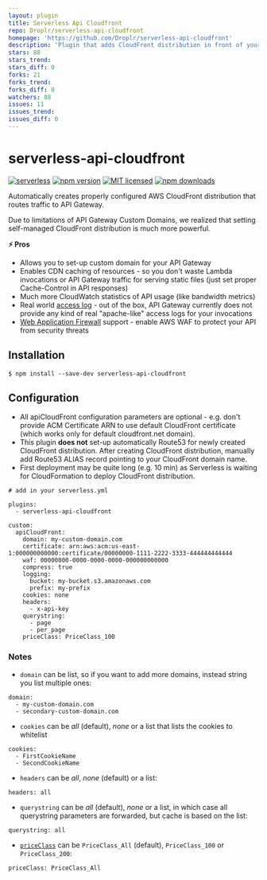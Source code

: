 ```yaml
---
layout: plugin
title: Serverless Api Cloudfront
repo: Droplr/serverless-api-cloudfront
homepage: 'https://github.com/Droplr/serverless-api-cloudfront'
description: 'Plugin that adds CloudFront distribution in front of your API Gateway for custom domain, CDN caching and access log.'
stars: 88
stars_trend: 
stars_diff: 0
forks: 21
forks_trend: 
forks_diff: 0
watchers: 88
issues: 11
issues_trend: 
issues_diff: 0
---
```



# serverless-api-cloudfront

[![serverless](http://public.serverless.com/badges/v3.svg)](http://www.serverless.com)
[![npm version](https://badge.fury.io/js/serverless-api-cloudfront.svg)](https://badge.fury.io/js/serverless-api-cloudfront)
[![MIT licensed](https://img.shields.io/badge/license-MIT-blue.svg)](https://raw.githubusercontent.com/Droplr/serverless-api-cloudfront/master/LICENSE)
[![npm downloads](https://img.shields.io/npm/dt/serverless-api-cloudfront.svg?style=flat)](https://www.npmjs.com/package/serverless-api-cloudfront)

Automatically creates properly configured AWS CloudFront distribution that routes traffic
to API Gateway.

Due to limitations of API Gateway Custom Domains, we realized that setting self-managed CloudFront distribution is much more powerful.

**:zap: Pros**

- Allows you to set-up custom domain for your API Gateway
- Enables CDN caching of resources - so you don't waste Lambda invocations or API Gateway traffic
  for serving static files (just set proper Cache-Control in API responses)
- Much more CloudWatch statistics of API usage (like bandwidth metrics)
- Real world [access log](https://docs.aws.amazon.com/AmazonCloudFront/latest/DeveloperGuide/AccessLogs.html) - out of the box, API Gateway currently does not provide any kind of real "apache-like" access logs for your invocations
- [Web Application Firewall](https://aws.amazon.com/waf/) support - enable AWS WAF to protect your API from security threats

## Installation

```
$ npm install --save-dev serverless-api-cloudfront
```

## Configuration

* All apiCloudFront configuration parameters are optional - e.g. don't provide ACM Certificate ARN
  to use default CloudFront certificate (which works only for default cloudfront.net domain).
* This plugin **does not** set-up automatically Route53 for newly created CloudFront distribution.
  After creating CloudFront distribution, manually add Route53 ALIAS record pointing to your
  CloudFront domain name.
* First deployment may be quite long (e.g. 10 min) as Serverless is waiting for
  CloudFormation to deploy CloudFront distribution.

```
# add in your serverless.yml

plugins:
  - serverless-api-cloudfront

custom:
  apiCloudFront:
    domain: my-custom-domain.com
    certificate: arn:aws:acm:us-east-1:000000000000:certificate/00000000-1111-2222-3333-444444444444
    waf: 00000000-0000-0000-0000-000000000000
    compress: true
    logging:
      bucket: my-bucket.s3.amazonaws.com
      prefix: my-prefix
    cookies: none
    headers:
      - x-api-key
    querystring:
      - page
      - per_page
    priceClass: PriceClass_100
```

### Notes

* `domain` can be list, so if you want to add more domains, instead string you list multiple ones:

```
domain:
  - my-custom-domain.com
  - secondary-custom-domain.com
```

* `cookies` can be *all* (default), *none* or a list that lists the cookies to whitelist
```
cookies:
  - FirstCookieName
  - SecondCookieName
```

* `headers` can be *all*, *none* (default) or a list:

```
headers: all
```

* `querystring` can be *all* (default), *none* or a list, in which case all querystring parameters are forwarded, but cache is based on the list:

```
querystring: all
```

* [`priceClass`][price-class] can be `PriceClass_All` (default), `PriceClass_100` or `PriceClass_200`:


```
priceClass: PriceClass_All
```

[price-class]: https://docs.aws.amazon.com/cloudfront/latest/APIReference/API_GetDistributionConfig.html#cloudfront-GetDistributionConfig-response-PriceClass
